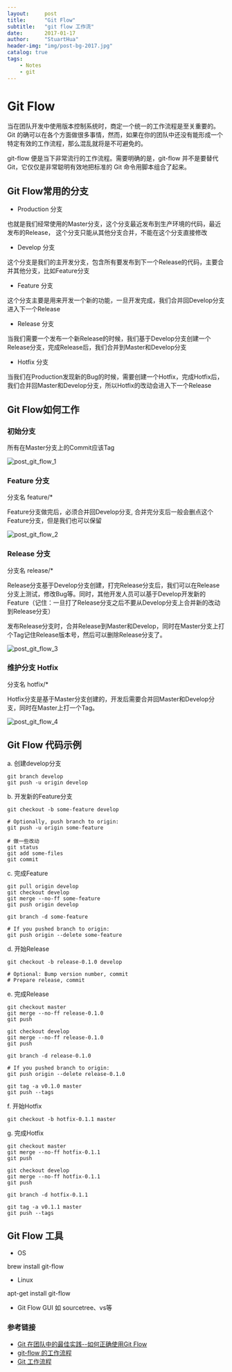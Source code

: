 ```yaml
---
layout:     post
title:      "Git Flow"
subtitle:   "git flow 工作流"
date:       2017-01-17
author:     "StuartHua"
header-img: "img/post-bg-2017.jpg"
catalog: true
tags:
    - Notes
    - git
---
```


# Git Flow

当在团队开发中使用版本控制系统时，商定一个统一的工作流程是至关重要的。Git 的确可以在各个方面做很多事情，然而，如果在你的团队中还没有能形成一个特定有效的工作流程，那么混乱就将是不可避免的。

<!-- more -->

git-flow 便是当下非常流行的工作流程。需要明确的是，git-flow 并不是要替代 Git，它仅仅是非常聪明有效地把标准的 Git 命令用脚本组合了起来。

## Git Flow常用的分支

* Production 分支

也就是我们经常使用的Master分支，这个分支最近发布到生产环境的代码，最近发布的Release， 这个分支只能从其他分支合并，不能在这个分支直接修改

* Develop 分支

这个分支是我们的主开发分支，包含所有要发布到下一个Release的代码，主要合并其他分支，比如Feature分支

* Feature 分支

这个分支主要是用来开发一个新的功能，一旦开发完成，我们合并回Develop分支进入下一个Release

* Release 分支

当我们需要一个发布一个新Release的时候，我们基于Develop分支创建一个Release分支，完成Release后，我们合并到Master和Develop分支

* Hotfix 分支

当我们在Production发现新的Bug的时候，需要创建一个Hotfix，完成Hotfix后，我们合并回Master和Develop分支，所以Hotfix的改动会进入下一个Release

## Git Flow如何工作

### 初始分支

所有在Master分支上的Commit应该Tag

![post_git_flow_1](http://7o50rs.com1.z0.glb.clouddn.com/2017-01-17-post_git_flow_1.png)

### Feature 分支

分支名 feature/*

Feature分支做完后，必须合并回Develop分支, 合并完分支后一般会删点这个Feature分支，但是我们也可以保留

![post_git_flow_2](http://7o50rs.com1.z0.glb.clouddn.com/2017-01-17-post_git_flow_2.png)

### Release 分支

分支名 release/*

Release分支基于Develop分支创建，打完Release分支后，我们可以在Release分支上测试，修改Bug等。同时，其他开发人员可以基于Develop开发新的Feature（记住：一旦打了Release分支之后不要从Develop分支上合并新的改动到Release分支）

发布Release分支时，合并Release到Master和Develop，同时在Master分支上打个Tag记住Release版本号，然后可以删除Release分支了。

![post_git_flow_3](http://7o50rs.com1.z0.glb.clouddn.com/2017-01-17-post_git_flow_3.png)

### 维护分支 Hotfix

分支名 hotfix/*

Hotfix分支是基于Master分支创建的，开发后需要合并回Master和Develop分支，同时在Master上打一个Tag。

![post_git_flow_4](http://7o50rs.com1.z0.glb.clouddn.com/2017-01-17-post_git_flow_4.png)

## Git Flow 代码示例

a. 创建develop分支

```
git branch develop
git push -u origin develop
```

b. 开发新的Feature分支

```
git checkout -b some-feature develop

# Optionally, push branch to origin:
git push -u origin some-feature

# 做一些改动
git status
git add some-files
git commit
```

c. 完成Feature

```
git pull origin develop
git checkout develop
git merge --no-ff some-feature
git push origin develop

git branch -d some-feature

# If you pushed branch to origin:
git push origin --delete some-feature
```

d. 开始Release

```
git checkout -b release-0.1.0 develop

# Optional: Bump version number, commit
# Prepare release, commit
```

e. 完成Release

```
git checkout master
git merge --no-ff release-0.1.0
git push

git checkout develop
git merge --no-ff release-0.1.0
git push

git branch -d release-0.1.0

# If you pushed branch to origin:
git push origin --delete release-0.1.0

git tag -a v0.1.0 master
git push --tags
```

f. 开始Hotfix

```
git checkout -b hotfix-0.1.1 master
```

g. 完成Hotfix

```
git checkout master
git merge --no-ff hotfix-0.1.1
git push

git checkout develop
git merge --no-ff hotfix-0.1.1
git push

git branch -d hotfix-0.1.1

git tag -a v0.1.1 master
git push --tags
```

## Git Flow 工具

* OS

brew install git-flow

* Linux

apt-get install git-flow

* Git Flow GUI 如 sourcetree、vs等

### 参考链接

* [Git 在团队中的最佳实践--如何正确使用Git Flow](http://www.cnblogs.com/cnblogsfans/p/5075073.html)
* [git-flow 的工作流程](https://www.git-tower.com/learn/git/ebook/cn/command-line/advanced-topics/git-flow)
* [Git 工作流程](http://www.ruanyifeng.com/blog/2015/12/git-workflow.html)
